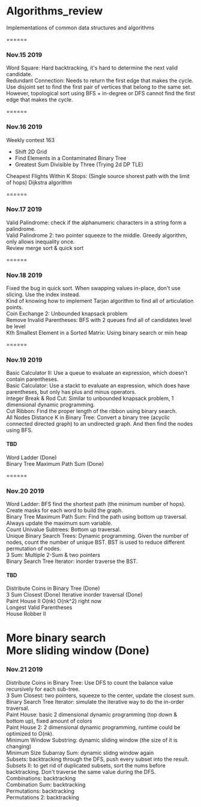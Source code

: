 # Algorithms_review
Implementations of common data structures and algorithms

======

### Nov.15 2019
Word Square: Hard backtracking, it's hard to determine the next valid candidate.  
Redundant Connection: Needs to return the first edge that makes the cycle. Use disjoint set to find the first pair of vertices that belong to the same set. However, topological sort using BFS + in-degree or DFS cannot find the first edge that makes the cycle.

======

### Nov.16 2019
Weekly contest 163
- Shift 2D Grid
- Find Elements in a Contaminated Binary Tree
- Greatest Sum Divisible by Three (Trying 2d DP TLE)

Cheapest Flights Within K Stops: (Single source shorest path with the limit of hops) Dijkstra algorithm

======

### Nov.17 2019
Valid Palindrome: check if the alphanumeric characters in a string form a palindrome.  
Valid Palindrome 2: two pointer squeeze to the middle. Greedy algorithm, only allows inequality once.  
Review merge sort & quick sort

======

### Nov.18 2019
Fixed the bug in quick sort. When swapping values in-place, don't use slicing. Use the index instead.  
Kind of knowing how to implement Tarjan algorithm to find all of articulation points.  
Coin Exchange 2: Unbounded knapsack problem  
Remove Invalid Parentheses: BFS with 2 queues find all of candidates level be level  
Kth Smallest Element in a Sorted Matrix: Using binary search or min heap  

======

### Nov.19 2019
Basic Calculator II: Use a queue to evaluate an expression, which doesn't contain parentheses.  
Basic Calculator: Use a stackt to evaluate an expression, which does have parentheses, but only has plus and minus operators.  
Integer Break & Rod Cut: Similar to unbounded knapsack problem, 1 dimensional dynamic programming.  
Cut Ribbon: Find the proper length of the ribbon using binary search.  
All Nodes Distance K in Binary Tree: Convert a binary tree (acyclic connected directed graph) to an undirected graph. And then find the nodes using BFS.  

#### TBD
Word Ladder (Done)  
Binary Tree Maximum Path Sum (Done)

======

### Nov.20 2019
Word Ladder: BFS find the shortest path (the minimum number of hops). Create masks for each word to build the graph.  
Binary Tree Maximum Path Sum: Find the path using bottom up traversal. Always update the maximum sum variable.  
Count Univalue Subtrees: Bottom up traversal.  
Unique Binary Search Trees: Dynamic programming. Given the number of nodes, count the number of unique BST. BST is used to reduce different permutation of nodes.  
3 Sum: Multiple 2-Sum & two pointers  
Binary Search Tree Iterator: inorder traverse the BST.  

#### TBD
Distribute Coins in Binary Tree (Done)  
3 Sum Closest  (Done)
Iterative inorder traversal  (Done)  
Paint House II O(nk) O(nk^2) right now  
Longest Valid Parentheses  
House Robber II  

More binary search  
More sliding window  (Done)
======

### Nov.21 2019 
Distribute Coins in Binary Tree: Use DFS to count the balance value recursively for each sub-tree.  
3 Sum Closest: two pointers, squeeze to the center, update the closest sum.  
Binary Search Tree Iterator: simulate the iterative way to do the in-order traversal.  
Paint House: basic 2 dimensional dynamic programming (top down & bottom up), fixed amount of colors  
Paint House 2: 2 dimensional dynamic programming, runtime could be optimized to O(nk).  
Minimum Window Substring: dynamic sliding window (the size of it is changing)  
Minimum Size Subarray Sum: dynamic slidng window again  
Subsets: backtracking through the DFS, push every subset into the result.  
Subsets II: to get rid of duplicated subsets, sort the nums before backtracking. Don't traverse the same value during the DFS.  
Combinations: backtracking  
Combination Sum: backtracking  
Permutations: backtracking  
Permutations 2: backtracking  